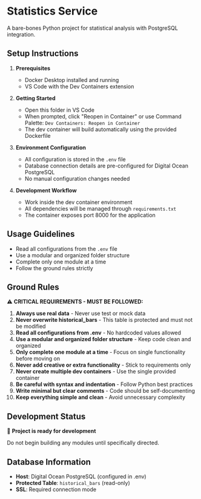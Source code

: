 <!--
===========================================
Project Structure
- Assume you are in a folder named statistics_service
- Only complete one module at a time, do not start creating or working on other modules unless directed to
- Assume all operations start from the root directory
- Do not create files during setup
- Maintain a modular, organized code structure
- Don't create unnecessary files (.gitignore, Makefiles, helper scripts, etc.)
- Don't create docker-compose files

Data Handling
- Never overwrite the `historical_bars` table
- Use real data, not test data
- Always read configurations from the `.env` file

Infrastructure
- PostgreSQL is hosted on Digital Ocean (remote)
- Verify topics and consumer groups exist; create them if missing
- Never create multiple dev containers

Development Environment
- Keep Dockerfile minimal and functional
- Keep `.devcontainer.json` configuration simple
- Create only one dev container when needed

Documentation
- Create a detailed README with clear ground rules
- Include setup instructions and usage guidelines

Code Quality
- Write minimal but clear comments
- Avoid indentation errors
- Be extremely careful with syntax
- Don't add creative or additional functions beyond requirements
- Follow a "simple and clean" approach to all implementations
===========================================
-->

# Statistics Service

A bare-bones Python project for statistical analysis with PostgreSQL integration.

## Setup Instructions

1. **Prerequisites**
   - Docker Desktop installed and running
   - VS Code with the Dev Containers extension

2. **Getting Started**
   - Open this folder in VS Code
   - When prompted, click "Reopen in Container" or use Command Palette: `Dev Containers: Reopen in Container`
   - The dev container will build automatically using the provided Dockerfile

3. **Environment Configuration**
   - All configuration is stored in the `.env` file
   - Database connection details are pre-configured for Digital Ocean PostgreSQL
   - No manual configuration changes needed

4. **Development Workflow**
   - Work inside the dev container environment
   - All dependencies will be managed through `requirements.txt`
   - The container exposes port 8000 for the application

## Usage Guidelines

- Read all configurations from the `.env` file
- Use a modular and organized folder structure
- Complete only one module at a time
- Follow the ground rules strictly

## Ground Rules

⚠️ **CRITICAL REQUIREMENTS - MUST BE FOLLOWED:**

1. **Always use real data** - Never use test or mock data
2. **Never overwrite historical_bars** - This table is protected and must not be modified
3. **Read all configurations from .env** - No hardcoded values allowed
4. **Use a modular and organized folder structure** - Keep code clean and organized
5. **Only complete one module at a time** - Focus on single functionality before moving on
6. **Never add creative or extra functionality** - Stick to requirements only
7. **Never create multiple dev containers** - Use the single provided container
8. **Be careful with syntax and indentation** - Follow Python best practices
9. **Write minimal but clear comments** - Code should be self-documenting
10. **Keep everything simple and clean** - Avoid unnecessary complexity

## Development Status

🚧 **Project is ready for development**

Do not begin building any modules until specifically directed.

## Database Information

- **Host**: Digital Ocean PostgreSQL (configured in .env)
- **Protected Table**: `historical_bars` (read-only)
- **SSL**: Required connection mode
